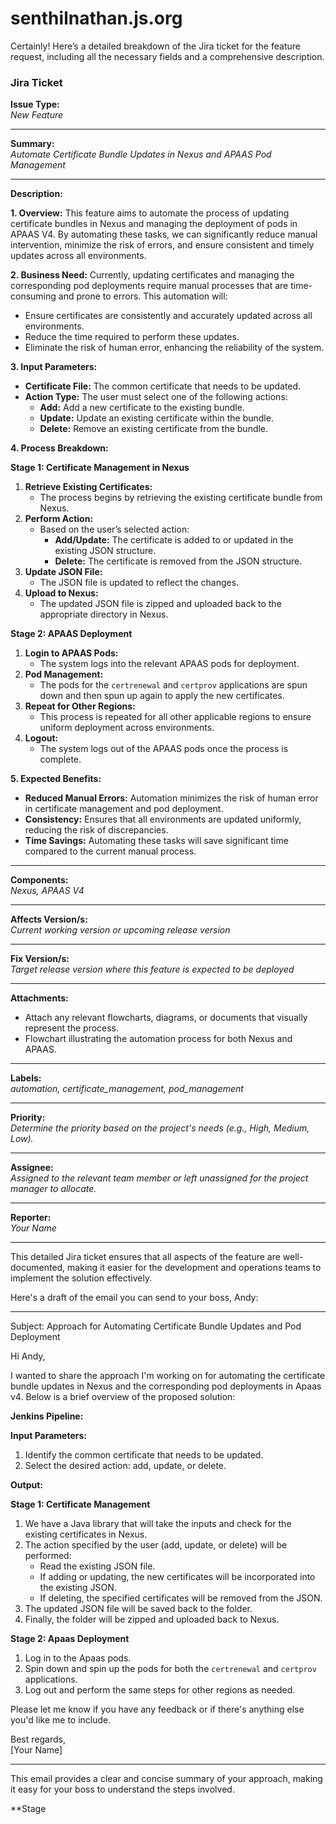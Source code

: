 # senthilnathan.js.org

Certainly! Here’s a detailed breakdown of the Jira ticket for the feature request, including all the necessary fields and a comprehensive description.

### Jira Ticket

**Issue Type:**  
*New Feature*

---

**Summary:**  
*Automate Certificate Bundle Updates in Nexus and APAAS Pod Management*

---

**Description:**

**1. Overview:**
This feature aims to automate the process of updating certificate bundles in Nexus and managing the deployment of pods in APAAS V4. By automating these tasks, we can significantly reduce manual intervention, minimize the risk of errors, and ensure consistent and timely updates across all environments.

**2. Business Need:**
Currently, updating certificates and managing the corresponding pod deployments require manual processes that are time-consuming and prone to errors. This automation will:
- Ensure certificates are consistently and accurately updated across all environments.
- Reduce the time required to perform these updates.
- Eliminate the risk of human error, enhancing the reliability of the system.

**3. Input Parameters:**
- **Certificate File:** The common certificate that needs to be updated.
- **Action Type:** The user must select one of the following actions:
  - **Add:** Add a new certificate to the existing bundle.
  - **Update:** Update an existing certificate within the bundle.
  - **Delete:** Remove an existing certificate from the bundle.

**4. Process Breakdown:**

**Stage 1: Certificate Management in Nexus**
1. **Retrieve Existing Certificates:**
   - The process begins by retrieving the existing certificate bundle from Nexus.
2. **Perform Action:**
   - Based on the user’s selected action:
     - **Add/Update:** The certificate is added to or updated in the existing JSON structure.
     - **Delete:** The certificate is removed from the JSON structure.
3. **Update JSON File:**
   - The JSON file is updated to reflect the changes.
4. **Upload to Nexus:**
   - The updated JSON file is zipped and uploaded back to the appropriate directory in Nexus.

**Stage 2: APAAS Deployment**
1. **Login to APAAS Pods:**
   - The system logs into the relevant APAAS pods for deployment.
2. **Pod Management:**
   - The pods for the `certrenewal` and `certprov` applications are spun down and then spun up again to apply the new certificates.
3. **Repeat for Other Regions:**
   - This process is repeated for all other applicable regions to ensure uniform deployment across environments.
4. **Logout:**
   - The system logs out of the APAAS pods once the process is complete.

**5. Expected Benefits:**
- **Reduced Manual Errors:** Automation minimizes the risk of human error in certificate management and pod deployment.
- **Consistency:** Ensures that all environments are updated uniformly, reducing the risk of discrepancies.
- **Time Savings:** Automating these tasks will save significant time compared to the current manual process.

---

**Components:**  
*Nexus, APAAS V4*

---

**Affects Version/s:**  
*Current working version or upcoming release version*

---

**Fix Version/s:**  
*Target release version where this feature is expected to be deployed*

---

**Attachments:**  
- Attach any relevant flowcharts, diagrams, or documents that visually represent the process.
- Flowchart illustrating the automation process for both Nexus and APAAS.

---

**Labels:**  
*automation, certificate_management, pod_management*

---

**Priority:**  
*Determine the priority based on the project's needs (e.g., High, Medium, Low).*

---

**Assignee:**  
*Assigned to the relevant team member or left unassigned for the project manager to allocate.*

---

**Reporter:**  
*Your Name*

---

This detailed Jira ticket ensures that all aspects of the feature are well-documented, making it easier for the development and operations teams to implement the solution effectively.



Here's a draft of the email you can send to your boss, Andy:

---

Subject: Approach for Automating Certificate Bundle Updates and Pod Deployment

Hi Andy,

I wanted to share the approach I'm working on for automating the certificate bundle updates in Nexus and the corresponding pod deployments in Apaas v4. Below is a brief overview of the proposed solution:

**Jenkins Pipeline:**

**Input Parameters:**
1. Identify the common certificate that needs to be updated.
2. Select the desired action: add, update, or delete.

**Output:**

**Stage 1: Certificate Management**
1. We have a Java library that will take the inputs and check for the existing certificates in Nexus.
2. The action specified by the user (add, update, or delete) will be performed:
   - Read the existing JSON file.
   - If adding or updating, the new certificates will be incorporated into the existing JSON.
   - If deleting, the specified certificates will be removed from the JSON.
3. The updated JSON file will be saved back to the folder.
4. Finally, the folder will be zipped and uploaded back to Nexus.

**Stage 2: Apaas Deployment**
1. Log in to the Apaas pods.
2. Spin down and spin up the pods for both the `certrenewal` and `certprov` applications.
3. Log out and perform the same steps for other regions as needed.

Please let me know if you have any feedback or if there's anything else you'd like me to include.

Best regards,  
[Your Name]

---

This email provides a clear and concise summary of your approach, making it easy for your boss to understand the steps involved.

**Stage
